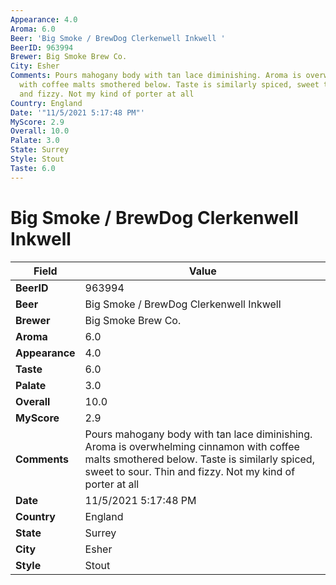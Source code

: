 ```yaml
---
Appearance: 4.0
Aroma: 6.0
Beer: 'Big Smoke / BrewDog Clerkenwell Inkwell '
BeerID: 963994
Brewer: Big Smoke Brew Co.
City: Esher
Comments: Pours mahogany body with tan lace diminishing. Aroma is overwhelming cinnamon
  with coffee malts smothered below. Taste is similarly spiced, sweet to sour. Thin
  and fizzy. Not my kind of porter at all
Country: England
Date: '"11/5/2021 5:17:48 PM"'
MyScore: 2.9
Overall: 10.0
Palate: 3.0
State: Surrey
Style: Stout
Taste: 6.0
---
```


# Big Smoke / BrewDog Clerkenwell Inkwell 

| Field         | Value |
|---------------|-------|
| **BeerID** | 963994 |
| **Beer** | Big Smoke / BrewDog Clerkenwell Inkwell  |
| **Brewer** | Big Smoke Brew Co. |
| **Aroma** | 6.0 |
| **Appearance** | 4.0 |
| **Taste** | 6.0 |
| **Palate** | 3.0 |
| **Overall** | 10.0 |
| **MyScore** | 2.9 |
| **Comments** | Pours mahogany body with tan lace diminishing. Aroma is overwhelming cinnamon with coffee malts smothered below. Taste is similarly spiced, sweet to sour. Thin and fizzy. Not my kind of porter at all |
| **Date** | 11/5/2021 5:17:48 PM |
| **Country** | England |
| **State** | Surrey |
| **City** | Esher |
| **Style** | Stout |
